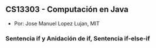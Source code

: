 ## CS13303 - Computación en Java
- Por: Jose Manuel Lopez Lujan, MIT

### Sentencia if y Anidación de if, Sentencia if-else-if 
